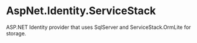 AspNet.Identity.ServiceStack
=====================

ASP.NET Identity provider that uses SqlServer and ServiceStack.OrmLite for storage. 
